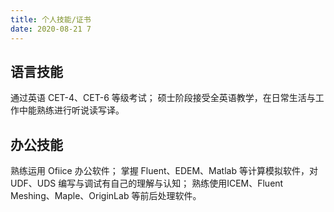 ```yaml
---
title: 个人技能/证书
date: 2020-08-21 7
---
```


## 语言技能

通过英语 CET-4、CET-6 等级考试；
硕士阶段接受全英语教学，在日常生活与工作中能熟练进行听说读写译。

## 办公技能

熟练运用 Ofiice 办公软件；
掌握 Fluent、EDEM、Matlab 等计算模拟软件，对 UDF、UDS 编写与调试有自己的理解与认知；
熟练使用ICEM、Fluent Meshing、Maple、OriginLab 等前后处理软件。
